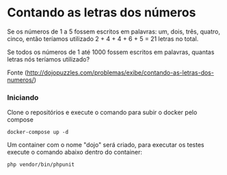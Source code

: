 # Contando as letras dos números # 

Se os números de 1 a 5 fossem escritos em palavras: um, dois, três, quatro, cinco, então teríamos utilizado 2 + 4 + 4 + 6 + 5 = 21 letras no total.

Se todos os números de 1 até 1000 fossem escritos em palavras, quantas letras nós teríamos utilizado?

Fonte (http://dojopuzzles.com/problemas/exibe/contando-as-letras-dos-numeros/)

### Iniciando ###

Clone o repositórios e execute o comando para subir o docker pelo compose

`docker-compose up -d`

Um container com o nome "dojo" será criado, para executar os testes execute o comando abaixo dentro do container:

`php vendor/bin/phpunit`